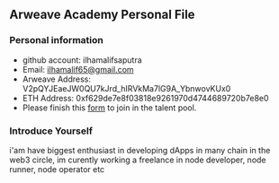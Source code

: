 ## Arweave Academy Personal File

### Personal information

- github account: ilhamalifsaputra
- Email: ilhamalif65@gmail.com
- Arweave Address: V2pQYJEaeJW0QU7kJrd_hIRVkMa7lG9A_YbnwovKUx0
- ETH Address: 0xf629de7e8f03818e9261970d4744689720b7e8e0
- Please finish this [form](https://docs.google.com/forms/d/e/1FAIpQLSfWA5fIIcBgmRppm3jNz5vmf9Mai_QMVil-2pO4r7YKn_Zhtw/viewform?usp=sf_link) to join in the talent pool.

### Introduce Yourself
 i'am have biggest enthusiast in developing dApps in many chain in the web3 circle, im curently working a freelance in node developer, node runner, node operator etc

